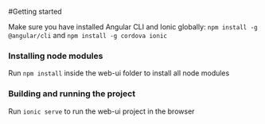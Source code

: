 #Getting started

Make sure you have installed Angular CLI and Ionic globally:
`npm install -g @angular/cli` and 
`npm install -g cordova ionic`

### Installing node modules
Run `npm install` inside the web-ui folder to install all node modules

### Building and running the project
Run `ionic serve` to run the web-ui project in the browser